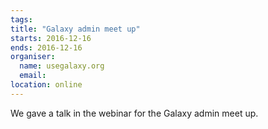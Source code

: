 ```yaml
---
tags:
title: "Galaxy admin meet up"
starts: 2016-12-16
ends: 2016-12-16
organiser:
  name: usegalaxy.org
  email: 
location: online
---
```


We gave a talk in the webinar for the Galaxy admin meet up.